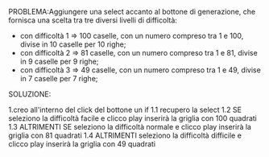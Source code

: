 PROBLEMA:Aggiungere una select accanto al bottone di generazione, che fornisca una scelta tra tre diversi livelli di difficoltà:
- con difficoltà 1 => 100 caselle, con un numero compreso tra 1 e 100, divise in 10 caselle per 10 righe;
- con difficoltà 2 => 81 caselle, con un numero compreso tra 1 e 81, divise in 9 caselle per 9 righe;
- con difficoltà 3 => 49 caselle, con un numero compreso tra 1 e 49, divise in 7 caselle per 7 righe;

SOLUZIONE:

1.creo all'interno del click del bottone un if 
    1.1 recupero la select
    1.2 SE seleziono la difficoltà facile e clicco play inserirà la griglia con 100 quadrati
    1.3 ALTRIMENTI SE seleziono la difficoltà normale e clicco play inserirà la griglia con 81 quadrati
    1.4 ALTRIMENTI seleziono la difficoltà difficile e clicco play inserirà la griglia con 49 quadrati